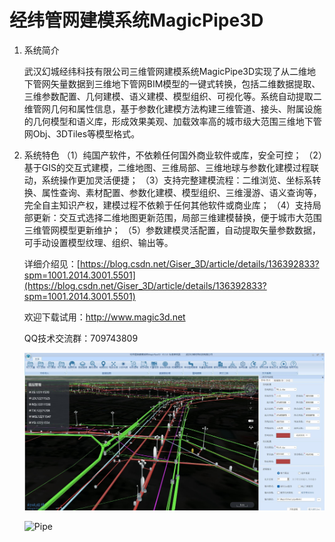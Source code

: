 # 经纬管网建模系统MagicPipe3D
    
1. 系统简介

    武汉幻城经纬科技有限公司三维管网建模系统MagicPipe3D实现了从二维地下管网矢量数据到三维地下管网BIM模型的一键式转换，包括二维数据提取、三维参数配置、几何建模、语义建模、模型组织、可视化等。系统自动提取二维管网几何和属性信息，基于参数化建模方法构建三维管道、接头、附属设施的几何模型和语义库，形成效果美观、加载效率高的城市级大范围三维地下管网Obj、3DTiles等模型格式。

2. 系统特色
    （1）纯国产软件，不依赖任何国外商业软件或库，安全可控；
    （2）基于GIS的交互式建模，二维地图、三维局部、三维地球与参数化建模过程联动，系统操作更加灵活便捷；
    （3）支持完整建模流程：二维浏览、坐标系转换、属性查询、素材配置、参数化建模、模型组织、三维漫游、语义查询等，完全自主知识产权，建模过程不依赖于任何其他软件或商业库；
    （4）支持局部更新：交互式选择二维地图更新范围，局部三维建模替换，便于城市大范围三维管网模型更新维护；
    （5）参数建模灵活配置，自动提取矢量参数数据，可手动设置模型纹理、组织、输出等。
    
    详细介绍见：[https://blog.csdn.net/Giser_3D/article/details/136392833?spm=1001.2014.3001.5501](https://blog.csdn.net/Giser_3D/article/details/136392833?spm=1001.2014.3001.5501)
       
    欢迎下载试用：http://www.magic3d.net    

    QQ技术交流群：709743809
   
    ![Image text](https://github.com/MagicUrban/MagicPipe3D/blob/main/MagicPipe3D建模效果.jpg)

   ![Pipe](https://github.com/MagicUrban/MagicPipe3D/assets/56432942/16bb5221-4b1e-4a70-a5d5-e6c2ca1b30b5)

